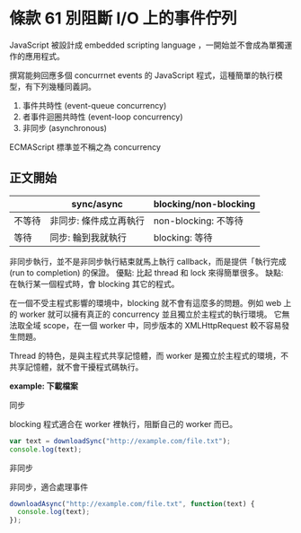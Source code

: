 # 條款 61 別阻斷 I/O 上的事件佇列

JavaScript 被設計成 embedded scripting language ，一開始並不會成為單獨運作的應用程式。

撰寫能夠回應多個 concurrnet events 的 JavaScript 程式，這種簡單的執行模型，有下列幾種同義詞。

1. 事件共時性 (event-queue concurrency)
2. 者事件迴圈共時性 (event-loop concurrency)
3. 非同步 (asynchronous)

ECMAScript 標準並不稱之為 concurrency

## 正文開始

||sync/async|blocking/non-blocking|
|-|-|-|
|不等待|非同步: 條件成立再執行|non-blocking: 不等待|
|等待|同步: 輪到我就執行|blocking: 等待|

非同步執行，並不是非同步執行結束就馬上執行 callback，而是提供「執行完成 (run to completion) 的保證。
優點: 比起 thread 和 lock 來得簡單很多。
缺點: 在執行某一個程式時，會 blocking 其它的程式。

在一個不受主程式影響的環境中，blocking 就不會有這麼多的問題。例如 web 上的 worker 就可以擁有真正的 concurrency 並且獨立於主程式的執行環境。
它無法取全域 scope，在一個 worker 中，同步版本的 XMLHttpRequest 較不容易發生問題。

Thread 的特色，是與主程式共享記憶體，而 worker 是獨立於主程式的環境，不共享記憶體，就不會干擾程式碼執行。

**example: 下載檔案**

同步

blocking 程式適合在 worker 裡執行，阻斷自己的 worker 而已。

```javascript
var text = downloadSync("http://example.com/file.txt");
console.log(text);
```

非同步

非同步，適合處理事件

```javascript
downloadAsync("http://example.com/file.txt", function(text) {
  console.log(text);
});
```

